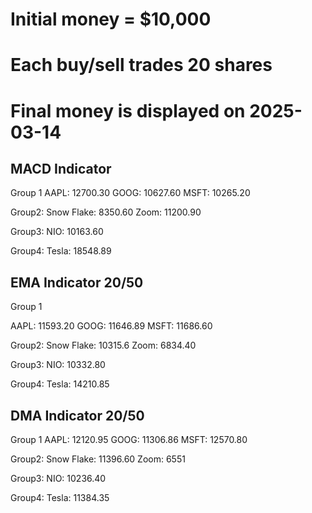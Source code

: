 
# Initial money = $10,000
# Each buy/sell trades 20 shares
# Final money is displayed on 2025-03-14

## MACD Indicator
Group 1
AAPL: 12700.30
GOOG: 10627.60
MSFT: 10265.20

Group2: 
Snow Flake: 8350.60
Zoom: 11200.90

Group3:
NIO: 10163.60

Group4:
Tesla: 18548.89

## EMA Indicator 20/50
Group 1

AAPL: 11593.20
GOOG: 11646.89 
MSFT: 11686.60

Group2: 
Snow Flake: 10315.6
Zoom: 6834.40

Group3:
NIO: 10332.80

Group4:
Tesla: 14210.85

## DMA Indicator 20/50
Group 1
AAPL: 12120.95
GOOG: 11306.86
MSFT: 12570.80

Group2: 
Snow Flake: 11396.60
Zoom: 6551

Group3:
NIO: 10236.40

Group4:
Tesla: 11384.35